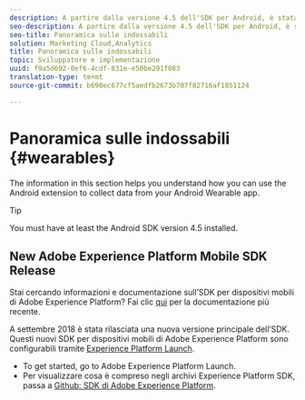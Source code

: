 ```yaml
---
description: A partire dalla versione 4.5 dell'SDK per Android, è stata aggiunta una nuova estensione Android che consente di raccogliere dati dall'applicazione Android Wearable.
seo-description: A partire dalla versione 4.5 dell'SDK per Android, è stata aggiunta una nuova estensione Android che consente di raccogliere dati dall'applicazione Android Wearable.
seo-title: Panoramica sulle indossabili
solution: Marketing Cloud,Analytics
title: Panoramica sulle indossabili
topic: Sviluppatore e implementazione
uuid: f9a5d692-0ef6-4cdf-831e-e50be291f083
translation-type: tm+mt
source-git-commit: b690ec677cf5aedfb2673b707f82716af1851124

---
```



# Panoramica sulle indossabili {#wearables}

The information in this section helps you understand how you can use the Android extension to collect data from your Android Wearable app.

>[!TIP]
>
>You must have at least the Android SDK version 4.5 installed.

## New Adobe Experience Platform Mobile SDK Release

Stai cercando informazioni e documentazione sull’SDK per dispositivi mobili di Adobe Experience Platform? Fai clic [qui](https://aep-sdks.gitbook.io/docs/) per la documentazione più recente.

A settembre 2018 è stata rilasciata una nuova versione principale dell’SDK. Questi nuovi SDK per dispositivi mobili di Adobe Experience Platform sono configurabili tramite [Experience Platform Launch](https://www.adobe.com/experience-platform/launch.html).

* To get started, go to Adobe Experience Platform Launch.
* Per visualizzare cosa è compreso negli archivi Experience Platform SDK, passa a [Github: SDK di Adobe Experience Platform](https://github.com/Adobe-Marketing-Cloud/acp-sdks).
